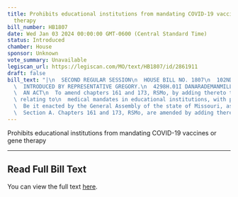 ```yaml
---
title: Prohibits educational institutions from mandating COVID-19 vaccines or gene
  therapy
bill_number: HB1807
date: Wed Jan 03 2024 00:00:00 GMT-0600 (Central Standard Time)
status: Introduced
chamber: House
sponsor: Unknown
vote_summary: Unavailable
legiscan_url: https://legiscan.com/MO/text/HB1807/id/2861911
draft: false
bill_text: "|\n  SECOND REGULAR SESSION\n  HOUSE BILL NO. 1807\n  102ND GENERAL ASSEMBLY\n\
  \  INTRODUCED BY REPRESENTATIVE GREGORY.\n  4298H.01I DANARADEMANMILLER,ChiefClerk\n\
  \  AN ACT\n  To amend chapters 161 and 173, RSMo, by adding thereto two new sections\
  \ relating to\n  medical mandates in educational institutions, with penalty provisions.\n\
  \  Be it enacted by the General Assembly of the state of Missouri, as follows:\n\
  \  Section A. Chapters 161 and 173, RSMo, are amended by adding thereto two new"
---
```

Prohibits educational institutions from mandating COVID-19 vaccines or gene therapy

---

## Read Full Bill Text

You can view the full text [here](https://legiscan.com/MO/text/HB1807/id/2861911).
